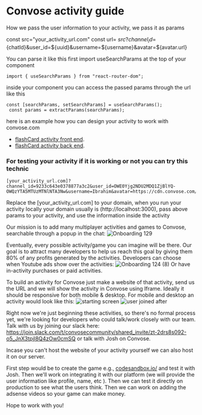 # Convose activity guide

 How we pass the user information to your activity, we pass it as params

const src="your_activity_url.com"
 const url= ${src}?channel_id=${chatId}&user_id=${uuid}&username=${username}&avatar=${avatar.url}


You can parse it like this 
first import useSearchParams at the top of your component
```
import { useSearchParams } from "react-router-dom";
```
inside your component you can access the passed params through the url like this
```
const [searchParams, setSearchParams] = useSearchParams();
 const params = extractParams(searchParams);
```
here is an example how you can design your activity to work with convose.com
- [flashCard activity front end](https://github.com/convose1/flashcard-activity-frontend).
- [flashCard activity back end](https://github.com/convose1/flashcard-activity-backend).

### For testing your activity if it is working or not you can try this technic
```
[your_activity_url.com]?channel_id=9233c643e0378877a3c2&user_id=OWE0Yjg2NDU2MDQ1ZjBlYQ-OWQzYTA5MTUzMTNlNTA3Nw&username=Ibrahim&avatar=https://cdn.convose.com/images/variants/sgotn1609nou64rj9ocsed5g1m7e/952cd6b530142f7c7b959d72af7d5416b8145af5c5a3a1c418143950dc7f9eef
```
Replace the [your_activity_url.com] to your domain, when you run your activity locally your domain usually is (http://localhost:3000), pass above params to your activity, and use the information inside the activity





Our mission is to add many multiplayer activities and games to Convose, searchable through a popup in the chat:
![Onboarding 129](https://github.com/convose1/convose-activities/assets/20860711/2f393fee-d3db-4a24-ba33-b214fdc1f929)

Eventually, every possible activity/game you can imagine will be there. Our goal is to attract many developers to help us reach this goal by giving them 80% of any profits generated by the activities. Developers can choose when Youtube ads show over the activities:
![Onboarding 124 (8)](https://github.com/convose1/convose-activities/assets/20860711/5c056e32-2ca9-4d2f-a6f6-190d078ae17c)
Or have in-activity purchases or paid activities.

To build an activity for Convose just make a website of that activity, send us the URL and we will show the activity in Convose using Iframe. Ideally it should be responsive 
for both mobile & desktop. For mobile and desktop an activity would look like this:
 ![starting screen](https://github.com/convose1/convose-activities/assets/20860711/5356eb4d-4ad3-4e68-9e58-a7646e6054c8)
![user joined after](https://github.com/convose1/convose-activities/assets/20860711/36c4f99f-5479-41e2-accb-37db7dc3bd6b)


Right now we're just beginning these activities, so there's no formal process yet, we're looking for developers who could talk/work closely with our team. Talk with us by joining our slack here: https://join.slack.com/t/convosecommunity/shared_invite/zt-2drs8s092-o5_JnX3tpjl8Q4zOw0cmSQ or talk with Josh on Convose.

Incase you can't host the website of your activity yourself we can also host it on our server.

First step would be to create the game e.g., [codesandbox.io/](url) and test it with Josh. Then we'll work on integrating it with our platform (we will provide the user information like profile, name, etc ). Then we can test it directly on production to see what the users think. Then we can work on adding the adsense videos so your game can make money.

Hope to work with you!
